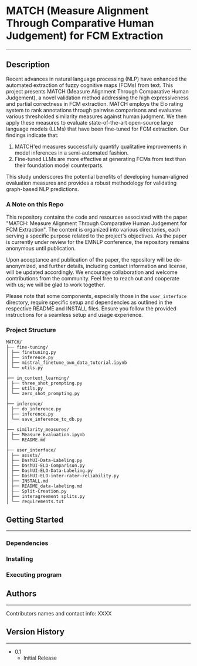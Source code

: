 # MATCH (Measure Alignment Through Comparative Human Judgement) for FCM Extraction
---

## Description  
Recent advances in natural language processing (NLP) have enhanced the automated extraction of fuzzy cognitive maps (FCMs) from text. This project presents MATCH (Measure Alignment Through Comparative Human Judgement), a novel validation method addressing the high expressiveness and partial correctness in FCM extraction. MATCH employs the Elo rating system to rank annotations through pairwise comparisons and evaluates various thresholded similarity measures against human judgment. We then apply these measures to evaluate state-of-the-art open-source large language models (LLMs) that have been fine-tuned for FCM extraction. Our findings indicate that:

1. MATCH'ed measures successfully quantify qualitative improvements in model inferences in a semi-automated fashion.  
2. Fine-tuned LLMs are more effective at generating FCMs from text than their foundation model counterparts.

This study underscores the potential benefits of developing human-aligned evaluation measures and provides a robust methodology for validating graph-based NLP predictions.

### A Note on this Repo

This repository contains the code and resources associated with the paper "MATCH: Measure Alignment Through Comparative Human Judgement
for FCM Extraction". The content is organized into various directories, each serving a specific purpose related to the project's objectives. As the paper is currently under review for the EMNLP conference, the repository remains anonymous until publication.

Upon acceptance and publication of the paper, the repository will be de-anonymized, and further details, including contact information and license, will be updated accordingly. We encourage collaboration and welcome contributions from the community. Feel free to reach out and cooperate with us; we will be glad to work together.

Please note that some components, especially those in the `user_interface` directory, require specific setup and dependencies as outlined in the respective README and INSTALL files. Ensure you follow the provided instructions for a seamless setup and usage experience.

### Project Structure

```
MATCH/
├── fine-tuning/  
│ ├── finetuning.py  
│ ├── inference.py  
│ ├── mistral_finetune_own_data_tutorial.ipynb  
│ └── utils.py  
│  
├── in_context_learning/  
│ ├── three_shot_prompting.py  
│ ├── utils.py  
│ └── zero_shot_prompting.py  
│  
├── inference/  
│ ├── do_inference.py  
│ ├── inference.py  
│ └── save_inference_to_db.py  
│  
├── similarity_measures/  
│ ├── Measure_Evaluation.ipynb  
│ └── README.md  
│  
├── user_interface/  
│ ├── assets/  
│ ├── DashUI-Data-Labeling.py  
│ ├── DashUI-ELO-Comparison.py  
│ ├── DashUI-ELO-Data-Labeling.py  
│ ├── DashUI-ELO-inter-rater-reliability.py  
│ ├── INSTALL.md  
│ ├── README_data-labeling.md  
│ ├── Split-Creation.py  
│ ├── interagreement splits.py  
│ └── requirements.txt
```

## Getting Started
____

### Dependencies

### Installing

### Executing program

## Authors
____
Contributors names and contact info:
XXXX

## Version History
____
* 0.1
    * Initial Release
